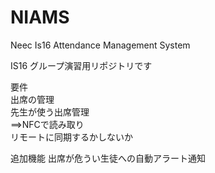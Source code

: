 # NIAMS
Neec Is16 Attendance Management System

IS16 グループ演習用リポジトリです

要件<br>
出席の管理<br>
先生が使う出席管理<br>
==>NFCで読み取り<br>
  リモートに同期するかしないか<br>

追加機能
出席が危うい生徒への自動アラート通知
